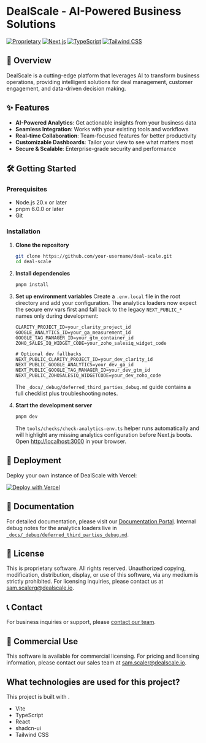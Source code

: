 # DealScale - AI-Powered Business Solutions

[![Proprietary](https://img.shields.io/badge/License-Proprietary-FF6B6B)](LICENSE)
[![Next.js](https://img.shields.io/badge/Next.js-13+-000000?logo=next.js&logoColor=white)](https://nextjs.org/)
[![TypeScript](https://img.shields.io/badge/TypeScript-4.9+-3178C6?logo=typescript&logoColor=white)](https://www.typescriptlang.org/)
[![Tailwind CSS](https://img.shields.io/badge/Tailwind_CSS-3.3.0-06B6D4?logo=tailwind-css&logoColor=white)](https://tailwindcss.com/)

## 🚀 Overview

DealScale is a cutting-edge platform that leverages AI to transform business operations, providing intelligent solutions for deal management, customer engagement, and data-driven decision making.

## ✨ Features

- **AI-Powered Analytics**: Get actionable insights from your business data
- **Seamless Integration**: Works with your existing tools and workflows
- **Real-time Collaboration**: Team-focused features for better productivity
- **Customizable Dashboards**: Tailor your view to see what matters most
- **Secure & Scalable**: Enterprise-grade security and performance

## 🛠️ Getting Started

### Prerequisites

- Node.js 20.x or later
- pnpm 6.0.0 or later
- Git

### Installation

1. **Clone the repository**
   ```bash
   git clone https://github.com/your-username/deal-scale.git
   cd deal-scale
   ```

2. **Install dependencies**
   ```bash
   pnpm install
   ```

3. **Set up environment variables**
   Create a `.env.local` file in the root directory and add your configuration. The analytics loaders now expect the secure env vars first and fall back to the legacy `NEXT_PUBLIC_*` names only during development:
   ```env
   CLARITY_PROJECT_ID=your_clarity_project_id
   GOOGLE_ANALYTICS_ID=your_ga_measurement_id
   GOOGLE_TAG_MANAGER_ID=your_gtm_container_id
   ZOHO_SALES_IQ_WIDGET_CODE=your_zoho_salesiq_widget_code

   # Optional dev fallbacks
   NEXT_PUBLIC_CLARITY_PROJECT_ID=your_dev_clarity_id
   NEXT_PUBLIC_GOOGLE_ANALYTICS=your_dev_ga_id
   NEXT_PUBLIC_GOOGLE_TAG_MANAGER_ID=your_dev_gtm_id
   NEXT_PUBLIC_ZOHOSALESIQ_WIDGETCODE=your_dev_zoho_code
   ```
   The `_docs/_debug/deferred_third_parties_debug.md` guide contains a full checklist plus troubleshooting notes.

4. **Start the development server**
   ```bash
   pnpm dev
   ```
   The `tools/checks/check-analytics-env.ts` helper runs automatically and will highlight any missing analytics configuration before Next.js boots. Open [http://localhost:3000](http://localhost:3000) in your browser.

## 🚀 Deployment

Deploy your own instance of DealScale with Vercel:

[![Deploy with Vercel](https://vercel.com/button)](https://vercel.com/new/clone?repository-url=https%3A%2F%2Fgithub.com%2Fyour-username%2Fdeal-scale&project-name=deal-scale&repository-name=deal-scale)

## 📖 Documentation

For detailed documentation, please visit our [Documentation Portal](https://docs.dealscale.com). Internal debug notes for the analytics loaders live in [`_docs/_debug/deferred_third_parties_debug.md`](./_docs/_debug/deferred_third_parties_debug.md).

## 📄 License

This is proprietary software. All rights reserved. Unauthorized copying, modification, distribution, display, or use of this software, via any medium is strictly prohibited. For licensing inquiries, please contact us at [sam.scalerg@dealscale.io](mailto:sam.scalerg@dealscale.io).

## 📞 Contact

For business inquiries or support, please [contact our team](mailto:supportg@dealscale.io).

## 💼 Commercial Use

This software is available for commercial licensing. For pricing and licensing information, please contact our sales team at [sam.scaler@dealscale.io](mailto:sam.scaler@dealscale.io).

## What technologies are used for this project?

This project is built with .

- Vite
- TypeScript
- React
- shadcn-ui
- Tailwind CSS
